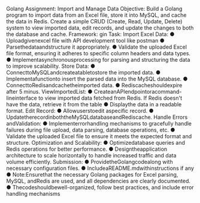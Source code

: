 Golang Assignment:
 Import and Manage Data
 Objective:
 Build a Golang program to import data from an Excel file, store it into MySQL,
 and cache the data in Redis. Create a simple CRUD (Create, Read, Update,
 Delete) system to view imported data, edit records, and update the changes to
 both the database and cache.
 Framework:
 gin
 Task:
 Import Excel Data:
 ● Uploadgivenexcel file with API development tool like postman
 ● Parsethedataandstructure it appropriately.
 ● Validate the uploaded Excel file format, ensuring it adheres to specific
 column headers and data types.
 ● Implementasynchronousprocessing for parsing and structuring the
 data to improve scalability.
 Store Data:
 ● ConnecttoMySQLandcreateatabletostore the imported data.
 ● Implementafunctionto insert the parsed data into the MySQL database.
 ● ConnecttoRedisandcachetheimported data.
 ● Rediscacheshouldexpire after 5 minus.
ViewImportedList:
 ● CreateanAPIendpointoracommand-lineinterface to view imported
 data fetched from Redis. If Redis doesn't have the data, retrieve it from
 the table
 ● Displaythe data in a readable format.
 Edit Record:
 ● Allowuserstoedit aspecific record.
 ● UpdatetherecordinboththeMySQLdatabaseandRediscache.
 Handle Errors andValidation:
 ● Implementerrorhandling mechanisms to gracefully handle failures
 during file upload, data parsing, database operations, etc.
 ● Validate the uploaded Excel file to ensure it meets the expected format
 and structure.
 Optimization and Scalability:
 ● Optimizedatabase queries and Redis operations for better performance.
 ● Designtheapplication architecture to scale horizontally to handle
 increased traffic and data volume efficiently.
 Submission:
 ● ProvidetheGolangcodealong with necessary configuration files.
 ● IncludeaREADME.mdwithinstructions if any
● Note:Ensurethat the necessary Golang packages for Excel parsing,
 MySQL, andRedis are used, and all dependencies are clearly
 documented.
 ● Thecodeshouldbewell-organized, follow best practices, and include
 error handling mechanisms